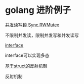 # golang 进阶例子

[并发读写锁 Sync.RWMutex](https://github.com/darrenli6/CloudNativeGo/blob/master/Sync/mutex/main.go)

不限制并发读，限制并发写和并发读写 

 [interface](https://github.com/darrenli6/CloudNativeGo/blob/master/example/interface/main.go)

 interface可以实现多态



 [基于struct的反射机制](https://github.com/darrenli6/CloudNativeGo/blob/master/example/reflect/main.go)

 反射机制


 













